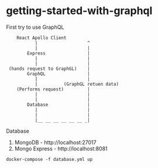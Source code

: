 # getting-started-with-graphql
First try to use GraphQL 

```
    React Apollo Client
           |                   ^ 
           |                   | 
        Express                | 
           |                   | 
           |                   | 
 (hands request to GraphGL)    | 
        GraphQL                | 
           |                   | 
           |          (GraphGL retuen data)
    (Performs request)         |
           |                   |
           |                   |
        Database               |
           |                   |
           |                   |
           |__ __ __ __ __ __ _|

```


Database 

1. MongoDB - http://localhost:27017
2. Mongo Express - http://localhost:8081

```
docker-compose -f database.yml up
```